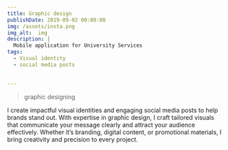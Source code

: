 ```yaml
---
title: Graphic design
publishDate: 2019-09-02 00:00:00
img: /assets/insta.png
img_alt:  img
description: |
  Mobile application for University Services
tags:
  - Visual identity
  - social media posts

 
---
```




> graphic designing

I create impactful visual identities and engaging social media posts to help brands stand out. With expertise in graphic design, I craft tailored visuals that communicate your message clearly and attract your audience effectively. Whether it’s branding, digital content, or promotional materials, I bring creativity and precision to every project.


